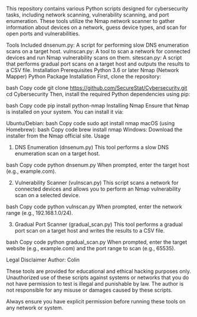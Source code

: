This repository contains various Python scripts designed for cybersecurity tasks, including network scanning, vulnerability scanning, and port enumeration. These tools utilize the Nmap network scanner to gather information about devices on a network, guess device types, and scan for open ports and vulnerabilities.

Tools Included
dnsenum.py: A script for performing slow DNS enumeration scans on a target host.
vulnscan.py: A tool to scan a network for connected devices and run Nmap vulnerability scans on them.
sitescan.py: A script that performs gradual port scans on a target host and outputs the results to a CSV file.
Installation
Prerequisites
Python 3.6 or later
Nmap (Network Mapper)
Python Package Installation
First, clone the repository:

bash
Copy code
git clone https://github.com/SecureStat/Cybersecurity.git
cd Cybersecurity
Then, install the required Python dependencies using pip:

bash
Copy code
pip install python-nmap
Installing Nmap
Ensure that Nmap is installed on your system. You can install it via:

Ubuntu/Debian:
bash
Copy code
sudo apt install nmap
macOS (using Homebrew):
bash
Copy code
brew install nmap
Windows: Download the installer from the Nmap official site.
Usage
1. DNS Enumeration (dnsenum.py)
This tool performs a slow DNS enumeration scan on a target host.

bash
Copy code
python dnsenum.py
When prompted, enter the target host (e.g., example.com).

2. Vulnerability Scanner (vulnscan.py)
This script scans a network for connected devices and allows you to perform an Nmap vulnerability scan on a selected device.

bash
Copy code
python vulnscan.py
When prompted, enter the network range (e.g., 192.168.1.0/24).

3. Gradual Port Scanner (gradual_scan.py)
This tool performs a gradual port scan on a target host and writes the results to a CSV file.

bash
Copy code
python gradual_scan.py
When prompted, enter the target website (e.g., example.com) and the port range to scan (e.g., 65535).

Legal Disclaimer
Author: Colin

These tools are provided for educational and ethical hacking purposes only. Unauthorized use of these scripts against systems or networks that you do not have permission to test is illegal and punishable by law. The author is not responsible for any misuse or damages caused by these scripts.

Always ensure you have explicit permission before running these tools on any network or system.
